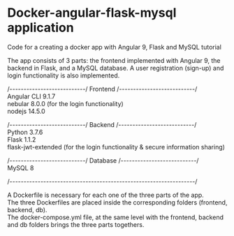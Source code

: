 # Docker-angular-flask-mysql application

Code for a creating a docker app with Angular 9, Flask and MySQL tutorial

The app consists of 3 parts: the frontend implemented with Angular 9, the backend in Flask, and a MySQL database. 
A user registration (sign-up) and login functionality is also implemented.

/---------------------------/ Frontend /---------------------------/  
Angular CLI 9.1.7  
nebular 8.0.0 (for the login functionality)  
nodejs 14.5.0

/---------------------------/ Backend /---------------------------/  
Python 3.7.6  
Flask 1.1.2  
flask-jwt-extended (for the login functionality & secure information sharing)

/---------------------------/ Database /---------------------------/  
MySQL 8

/------------------------------------------------------------------/

A Dockerfile is necessary for each one of the three parts of the app.  
The three Dockerfiles are placed inside the corresponding folders (frontend, backend, db).  
The docker-compose.yml file, at the same level with the frontend, backend and db folders brings the three parts togethers.
